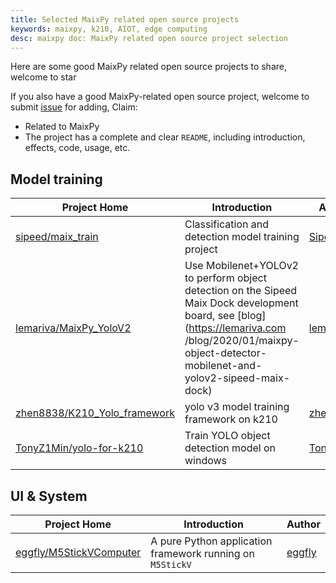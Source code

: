 ```yaml
---
title: Selected MaixPy related open source projects
keywords: maixpy, k210, AIOT, edge computing
desc: maixpy ​​doc: MaixPy related open source project selection
---
```



Here are some good MaixPy related open source projects to share, welcome to star

If you also have a good MaixPy-related open source project, welcome to submit [issue](https://github.com/sipeed/MaixPy_DOC/issues) for adding,
Claim:
* Related to MaixPy
* The project has a complete and clear `README`, including introduction, effects, code, usage, etc.


## Model training

| Project Home | Introduction | Author |
| --- | --- | --- |
| [sipeed/maix_train](https://github.com/sipeed/maix_train) | Classification and detection model training project | [Sipeed](https://github.com/sipeed/maix_train/graphs/contributors) |
| [lemariva/MaixPy_YoloV2](https://github.com/lemariva/MaixPy_YoloV2) | Use Mobilenet+YOLOv2 to perform object detection on the Sipeed Maix Dock development board, see [blog](https://lemariva.com /blog/2020/01/maixpy-object-detector-mobilenet-and-yolov2-sipeed-maix-dock) | [lemariva](https://github.com/lemariva) |
| [zhen8838/K210_Yolo_framework](https://github.com/zhen8838/K210_Yolo_framework)| yolo v3 model training framework on k210 | [zhen8838](https://github.com/zhen8838) |
| [TonyZ1Min/yolo-for-k210](https://github.com/TonyZ1Min/yolo-for-k210) | Train YOLO object detection model on windows | [TonyZ1Min](https://github.com/TonyZ1Min) |



## UI & System

| Project Home | Introduction | Author |
| --- | --- | --- |
| [eggfly/M5StickVComputer](https://github.com/eggfly/M5StickVComputer) | A pure Python application framework running on `M5StickV` | [eggfly](https://github.com/eggfly) |

